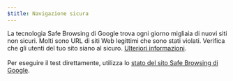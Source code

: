 ```yaml
---
$title: Navigazione sicura
---
```


La tecnologia Safe Browsing di Google trova ogni giorno migliaia di nuovi siti non sicuri. Molti sono URL di siti Web legittimi che sono stati violati. Verifica che gli utenti del tuo sito siano al sicuro. [Ulteriori informazioni](https://transparencyreport.google.com/safe-browsing/overview?hl=it).<br><br> Per eseguire il test direttamente, utilizza lo [stato del sito Safe Browsing di Google](https://transparencyreport.google.com/safe-browsing/search?hl=it).
